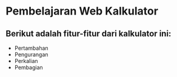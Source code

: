# Pembelajaran Web Kalkulator
Berikut adalah fitur-fitur dari kalkulator ini:
--
- Pertambahan
- Pengurangan
- Perkalian
- Pembagian
<!---
DiyanZZ/DiyanZZ is a ✨ special ✨ repository because its `README.md` (this file) appears on your GitHub profile.
You can click the Preview link to take a look at your changes.
--->
